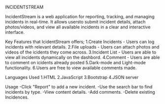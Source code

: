 INCIDENTSTREAM

IncidentStream is a web application for reporting, tracking, and managing incidents in real-time.
It allows usersto submit incident details, attach photos/videos, and view all available incidents in a clear and interactive interface.

Key Features that IcidentStream offers;
1.Create Incidents - Users can log incidents with relevant details.
2.File uploads - Users can attach photos and videos of the icidents they come across.
3.Incident List - Users are able to view all incidents dynamically on the dashbord.
4.Comment - Users are able to comment on icidents already posted
5.Dark-mode and Light-mode functionality.
6.Users are free to view available comments made.

Languages Used
1.HTML
2.JavaScript
3.Bootstrap
4.JSON server

Usage
-Click "Report" to add a new incident.
-Use the search bar to find incidents by type.
-View content details.
-Add comments.
-Delete existing Incidences.

